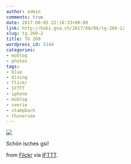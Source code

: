 ```yaml
---
author: admin
comments: true
date: 2017-08-05 22:18:33+00:00
link: http://habi.gna.ch/2017/08/06/tg-260-2/
slug: tg-260-2
title: TG 260
wordpress_id: 5144
categories:
- moblog
- photos
tags:
- blue
- diving
- flickr
- IFTTT
- iphone
- moblog
- seerie
- stampbach
- thunersee
---
```


![](http://ift.tt/2hysjYg)  

Schön isches gsi!  

from [Flickr](http://ift.tt/2fhyzmK) via [IFTTT](http://ift.tt/1c4nCfM).
